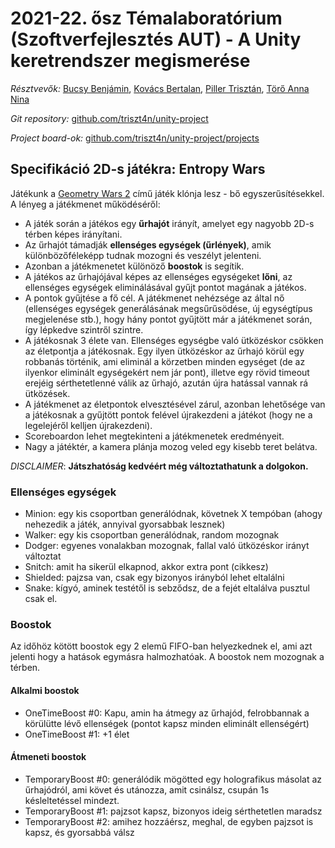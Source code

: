 # 2021-22. ősz Témalaboratórium (Szoftverfejlesztés AUT) - A Unity keretrendszer megismerése

*Résztvevők:* [Bucsy Benjámin](https://github.com/poiuztrewq1), [Kovács Bertalan](https://github.com/vercibar), [Piller Trisztán](https://github.com/triszt4n), [Törő Anna Nina](https://github.com/tetsuchii)

*Git repository:* [github.com/triszt4n/unity-project](https://github.com/triszt4n/unity-project/)

*Project board-ok:* [github.com/triszt4n/unity-project/projects](https://github.com/triszt4n/unity-project/projects)

## Specifikáció 2D-s játékra: Entropy Wars

Játékunk a [Geometry Wars 2](https://www.youtube.com/watch?v=1E5b_wbspaQ) című játék klónja lesz - bő egyszerűsítésekkel. A lényeg a játékmenet működéséről:

- A játék során a játékos egy **űrhajót** irányít, amelyet egy nagyobb 2D-s térben képes irányítani.
- Az űrhajót támadják **ellenséges egységek (űrlények)**, amik különbözőféleképp tudnak mozogni és veszélyt jelenteni.
- Azonban a játékmenetet különöző **boostok** is segítik.
- A játékos az űrhajójával képes az ellenséges egységeket **lőni**, az ellenséges egységek eliminálásával gyűjt pontot magának a játékos.
- A pontok gyűjtése a fő cél. A játékmenet nehézsége az által nő (ellenséges egységek generálásának megsűrűsödése, új egységtípus megjelenése stb.), hogy hány pontot gyűjtött már a játékmenet során, így lépkedve szintről szintre.
- A játékosnak 3 élete van. Ellenséges egységbe való ütközéskor csökken az életpontja a játékosnak. Egy ilyen ütközéskor az űrhajó körül egy robbanás történik, ami eliminál a körzetben minden egységet (de az ilyenkor eliminált egységekért nem jár pont), illetve egy rövid timeout erejéig sérthetetlenné válik az űrhajó, azután újra hatással vannak rá ütközések.
- A játékmenet az életpontok elvesztésével zárul, azonban lehetősége van a játékosnak a gyűjtött pontok felével újrakezdeni a játékot (hogy ne a legelejéről kelljen újrakezdeni).
- Scoreboardon lehet megtekinteni a játékmenetek eredményeit.
- Nagy a játéktér, a kamera plánja mozog veled egy kisebb teret belátva.

*DISCLAIMER*: **Játszhatóság kedvéért még változtathatunk a dolgokon.**

### Ellenséges egységek

- Minion: egy kis csoportban generálódnak, követnek X tempóban (ahogy nehezedik a játék, annyival gyorsabbak lesznek)
- Walker: egy kis csoportban generálódnak, random mozognak
- Dodger: egyenes vonalakban mozognak, fallal való ütközéskor irányt változtat
- Snitch: amit ha sikerül elkapnod, akkor extra pont (cikkesz)
- Shielded: pajzsa van, csak egy bizonyos irányból lehet eltalálni
- Snake: kígyó, aminek testétől is sebződsz, de a fejét eltalálva pusztul csak el.

### Boostok

Az időhöz kötött boostok egy 2 elemű FIFO-ban helyezkednek el, ami azt jelenti hogy a hatások egymásra halmozhatóak. A boostok nem mozognak a térben.

#### Alkalmi boostok

- OneTimeBoost #0: Kapu, amin ha átmegy az űrhajód, felrobbannak a körülütte lévő ellenségek (pontot kapsz minden eliminált ellenségért)
- OneTimeBoost #1: +1 élet

#### Átmeneti boostok

- TemporaryBoost #0: generálódik mögötted egy holografikus másolat az űrhajódról, ami követ és utánozza, amit csinálsz, csupán 1s késleltetéssel mindezt.
- TemporaryBoost #1: pajzsot kapsz, bizonyos ideig sérthetetlen maradsz
- TemporaryBoost #2: amihez hozzáérsz, meghal, de egyben pajzsot is kapsz, és gyorsabbá válsz
